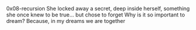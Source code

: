 0x08-recursion
She locked away a secret, deep inside herself, something she once knew to be true... but chose to forget
Why is it so important to dream? Because, in my dreams we are together
